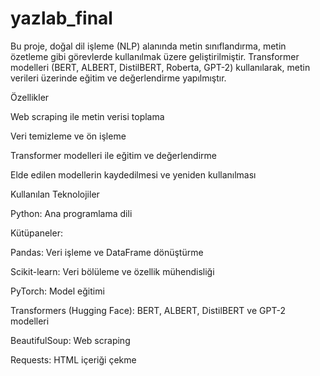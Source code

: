 # yazlab_final
Bu proje, doğal dil işleme (NLP) alanında metin sınıflandırma, metin özetleme  gibi görevlerde kullanılmak üzere geliştirilmiştir. Transformer modelleri (BERT, ALBERT, DistilBERT, Roberta, GPT-2) kullanılarak, metin verileri üzerinde eğitim ve değerlendirme yapılmıştır.

Özellikler

Web scraping ile metin verisi toplama

Veri temizleme ve ön işleme

Transformer modelleri ile eğitim ve değerlendirme

Elde edilen modellerin kaydedilmesi ve yeniden kullanılması

Kullanılan Teknolojiler

Python: Ana programlama dili

Kütüpaneler:

Pandas: Veri işleme ve DataFrame dönüştürme

Scikit-learn: Veri bölüleme ve özellik mühendisliği

PyTorch: Model eğitimi

Transformers (Hugging Face): BERT, ALBERT, DistilBERT ve GPT-2 modelleri

BeautifulSoup: Web scraping

Requests: HTML içeriği çekme
